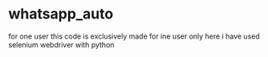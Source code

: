 # whatsapp_auto
for one user
this code is exclusively made for ine user only 
here i have used selenium webdriver with python
